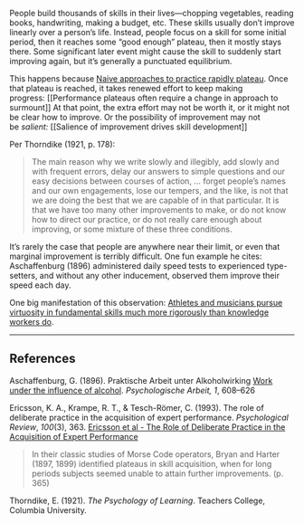 People build thousands of skills in their lives—chopping vegetables, reading books, handwriting, making a budget, etc. These skills usually don’t improve linearly over a person’s life. Instead, people focus on a skill for some initial period, then it reaches some “good enough” plateau, then it mostly stays there. Some significant later event might cause the skill to suddenly start improving again, but it’s generally a punctuated equilibrium.

This happens because [Naive approaches to practice rapidly plateau](https://notes.andymatuschak.org/zALB77pBFKPZae7f5kD3ro1). Once that plateau is reached, it takes renewed effort to keep making progress: [[Performance plateaus often require a change in approach to surmount]] At that point, the extra effort may not be worth it, or it might not be clear how to improve. Or the possibility of improvement may not be _salient:_ [[Salience of improvement drives skill development]]

Per Thorndike (1921, p. 178):

> The main reason why we write slowly and illegibly, add slowly and with frequent errors, delay our answers to simple questions and our easy decisions between courses of action, … forget people’s names and our own engagements, lose our tempers, and the like, is not that we are doing the best that we are capable of in that particular. It is that we have too many other improvements to make, or do not know how to direct our practice, or do not really care enough about improving, or some mixture of these three conditions.

It’s rarely the case that people are anywhere near their limit, or even that marginal improvement is terribly difficult. One fun example he cites: Aschaffenburg (1896) administered daily speed tests to experienced type-setters, and without any other inducement, observed them improve their speed each day.

One big manifestation of this observation: [Athletes and musicians pursue virtuosity in fundamental skills much more rigorously than knowledge workers do](https://notes.andymatuschak.org/zMX9Lfuz8sGfDUivWZcyWT).

---

## References

Aschaffenburg, G. (1896). Praktische Arbeit unter Alkoholwirking [Work under the influence of alcohol](https://notes.andymatuschak.org/z8SU3r8xyZyvwRhyDdJasJ2?stackedNotes=zojJRcfGstU2Ss6JRMzd15&stackedNotes=zEZi3ytBhZHHweRYNAosQ1g&stackedNotes=zDfV5GX8kKScLkE8Dq1rFUk&stackedNotes=zDV9WUPTpX5MbZb4UJEwXr1). _Psychologische Arbeit, 1_, 608–626

Ericsson, K. A., Krampe, R. T., & Tesch-Römer, C. (1993). The role of deliberate practice in the acquisition of expert performance. _Psychological Review_, _100_(3), 363. [Ericsson et al - The Role of Deliberate Practice in the Acquisition of Expert Performance](https://notes.andymatuschak.org/zEkCRJXM9NYCXxzFoDaNhL)

> In their classic studies of Morse Code operators, Bryan and Harter (1897, 1899) identified plateaus in skill acquisition, when for long periods subjects seemed unable to attain further improvements. (p. 365)

Thorndike, E. (1921). _The Psychology of Learning_. Teachers College, Columbia University.